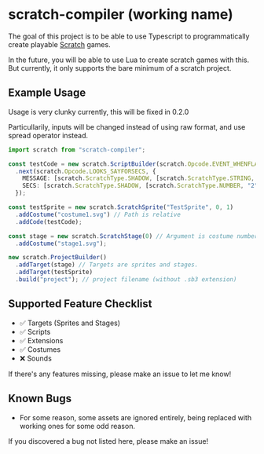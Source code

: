 # scratch-compiler (working name)

The goal of this project is to be able to use Typescript to programmatically create playable [Scratch](https://scratch.mit.edu/) games.

In the future, you will be able to use Lua to create scratch games with this. But currently, it only supports the bare minimum of a scratch project.

## Example Usage

Usage is very clunky currently, this will be fixed in 0.2.0

Particullarily, inputs will be changed instead of using raw format, and use spread operator instead.

```ts
import scratch from "scratch-compiler";

const testCode = new scratch.ScriptBuilder(scratch.Opcode.EVENT_WHENFLAGCLICKED)
  .next(scratch.Opcode.LOOKS_SAYFORSECS, {
    MESSAGE: [scratch.ScratchType.SHADOW, [scratch.ScratchType.STRING, "Hello!"]], // Shadow blocks exist because of Blockly
    SECS: [scratch.ScratchType.SHADOW, [scratch.ScratchType.NUMBER, "2"]]
  });

const testSprite = new scratch.ScratchSprite("TestSprite", 0, 1)
  .addCostume("costume1.svg") // Path is relative
  .addCode(testCode);

const stage = new scratch.ScratchStage(0) // Argument is costume number
  .addCostume("stage1.svg");

new scratch.ProjectBuilder()
  .addTarget(stage) // Targets are sprites and stages.
  .addTarget(testSprite)
  .build("project"); // project filename (without .sb3 extension)
```

## Supported Feature Checklist

- :white_check_mark: Targets (Sprites and Stages)
- :white_check_mark: Scripts
- :white_check_mark: Extensions
- :white_check_mark: Costumes
- :x: Sounds

If there's any features missing, please make an issue to let me know!

## Known Bugs

- For some reason, some assets are ignored entirely, being replaced with working ones for some odd reason.

If you discovered a bug not listed here, please make an issue!
